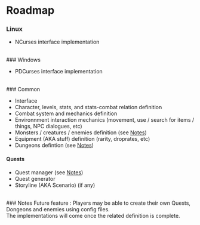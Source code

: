 # Roadmap

### Linux

- NCurses interface implementation 

<br>
### Windows

- PDCurses interface implementation 

<br>
### Common

- Interface
- Character, levels, stats, and stats-combat relation definition
- Combat system and mechanics definition
- Environnment interaction mechanics (movement, use / search for items / things, NPC dialogues, etc)
- Monsters / creatures / enemies definition (see [Notes](#otes))
- Equipment (AKA stuff) definition (rarity, droprates, etc)
- Dungeons defintion (see [Notes](#notes))

#### Quests
- Quest manager (see [Notes](#notes))
- Quest generator
- Storyline (AKA Scenario) (if any)

<br>
### Notes
Future feature : Players may be able to create their own Quests, Dongeons and enemies using config files.<br>
The implementations will come once the related definition is complete.<br>